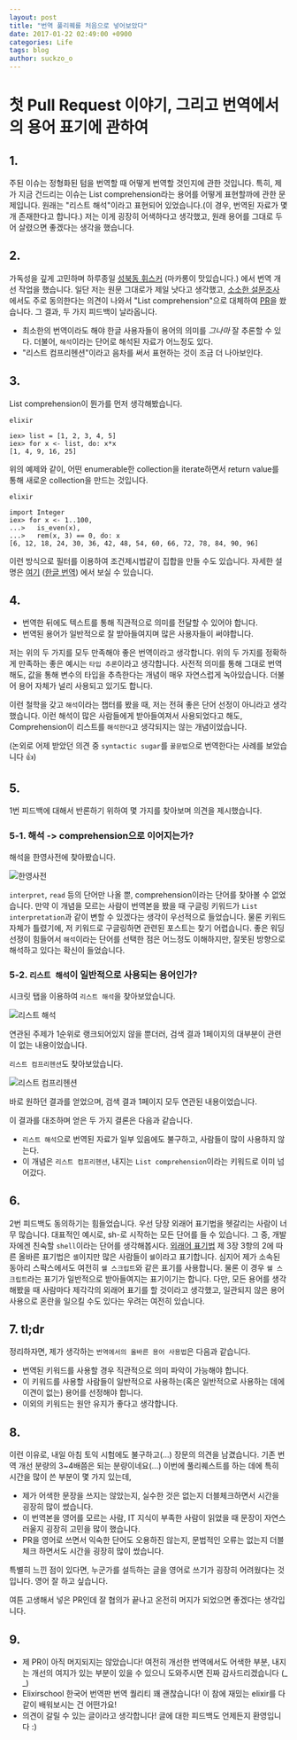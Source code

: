 ```yaml
---
layout: post
title: "번역 풀리퀘를 처음으로 넣어보았다"
date: 2017-01-22 02:49:00 +0900
categories: Life
tags: blog
author: suckzo_o
---
```


# 첫 Pull Request 이야기, 그리고 번역에서의 용어 표기에 관하여

## 1.

주된 이슈는 정형화된 텀을 번역할 때 어떻게 번역할 것인지에 관한 것입니다. 특히, 제가 지금 건드리는 이슈는 List comprehension라는 용어를 어떻게 표현할까에 관한 문제입니다. 원래는 "리스트 해석"이라고 표현되어 있었습니다.(이 경우, 번역된 자료가 몇 개 존재한다고 합니다.) 저는 이게 굉장히 어색하다고 생각했고, 원래 용어를 그대로 두어 살렸으면 좋겠다는 생각을 했습니다.

## 2.

가독성을 깊게 고민하며 하루종일 [성북동 휘스커](https://twitter.com/cafe_whisker) (마카롱이 맛있습니다.) 에서 번역 개선 작업을 했습니다.
일단 저는 원문 그대로가 제일 낫다고 생각했고, [소소한 설문조사](https://twitter.com/suckzo_o/status/822365846357954564) 에서도 주로 동의한다는 의견이 나와서
"List comprehension"으로 대체하여 [PR](https://github.com/doomspork/elixir-school/pull/935)을 쐈습니다. 그 결과, 두 가지 피드백이 날라옵니다.

- 최소한의 번역이라도 해야 한글 사용자들이 용어의 의미를 _그나마_ 잘 추론할 수 있다. 더불어, `해석`이라는 단어로 해석된 자료가 어느정도 있다.
- "리스트 컴프리헨션"이라고 음차를 써서 표현하는 것이 조금 더 나아보인다.

## 3.

List comprehension이 뭔가를 먼저 생각해봤습니다.

```
elixir

iex> list = [1, 2, 3, 4, 5]
iex> for x <- list, do: x*x
[1, 4, 9, 16, 25]
```

위의 예제와 같이, 어떤 enumerable한 collection을 iterate하면서 return value를 통해 새로운 collection을 만드는 것입니다.

```
elixir

import Integer
iex> for x <- 1..100,
...>   is_even(x),
...>   rem(x, 3) == 0, do: x
[6, 12, 18, 24, 30, 36, 42, 48, 54, 60, 66, 72, 78, 84, 90, 96]
```

이런 방식으로 필터를 이용하여 조건제시법같이 집합을 만들 수도 있습니다. 자세한 설명은 [여기](https://elixirschool.com/lessons/basics/comprehensions/) ([한글 번역](https://elixirschool.com/ko/lessons/basics/comprehensions/)) 에서 보실 수 있습니다.

## 4.

- 번역한 뒤에도 텍스트를 통해 직관적으로 의미를 전달할 수 있어야 합니다.
- 번역된 용어가 일반적으로 잘 받아들여지며 많은 사용자들이 써야합니다.

저는 위의 두 가지를 모두 만족해야 좋은 번역이라고 생각합니다. 위의 두 가지를 정확하게 만족하는 좋은 예시는 `타입 추론`이라고 생각합니다.
사전적 의미를 통해 그대로 번역해도, 값을 통해 변수의 타입을 추측한다는 개념이 매우 자연스럽게 녹아있습니다. 더불어 용어 자체가 널리 사용되고 있기도 합니다.

이런 철학을 갖고 `해석`이라는 챕터를 봤을 때, 저는 전혀 좋은 단어 선정이 아니라고 생각했습니다.
이런 해석이 많은 사람들에게 받아들여져서 사용되었다고 해도,
Comprehension이 리스트를 `해석한다`고 생각되지는 않는 개념이었습니다.

(논외로 어제 받았던 의견 중 `syntactic sugar`를 `꿀문법`으로 번역한다는 사례를 보았습니다 :+1:)

## 5.

1번 피드백에 대해서 반론하기 위하여 몇 가지를 찾아보며 의견을 제시했습니다.

### 5-1. 해석 -> comprehension으로 이어지는가?

해석을 한영사전에 찾아봤습니다.

![한영사전](/assets/images/170122/KE_dict_query.png)

`interpret`, `read` 등의 단어만 나올 뿐, comprehension이라는 단어를 찾아볼 수 없었습니다.
만약 이 개념을 모르는 사람이 번역본을 봤을 때 구글링 키워드가 `List interpretation`과 같이 변할 수 있겠다는 생각이 우선적으로 들었습니다.
물론 키워드 자체가 틀렸기에, 저 키워드로 구글링하면 관련된 포스트는 찾기 어렵습니다.
좋은 워딩 선정이 힘들어서 `해석`이라는 단어를 선택한 점은 어느정도 이해하지만, 잘못된 방향으로 해석하고 있다는 확신이 들었습니다.

### 5-2. `리스트 해석`이 일반적으로 사용되는 용어인가?

시크릿 탭을 이용하여 `리스트 해석`을 찾아보았습니다.

![리스트 해석](/assets/images/170122/list_haeseok.png)

연관된 주제가 1순위로 랭크되어있지 않을 뿐더러, 검색 결과 1페이지의 대부분이 관련이 없는 내용이었습니다.

`리스트 컴프리헨션`도 찾아보았습니다.

![리스트 컴프리헨션](/assets/images/170122/list_comprehension.png)

바로 원하던 결과를 얻었으며, 검색 결과 1페이지 모두 연관된 내용이었습니다.

이 결과를 대조하며 얻은 두 가지 결론은 다음과 같습니다.

- `리스트 해석`으로 번역된 자료가 일부 있음에도 불구하고, 사람들이 많이 사용하지 않는다.
- 이 개념은 `리스트 컴프리헨션`, 내지는 `List comprehension`이라는 키워드로 이미 넘어갔다.

## 6.

2번 피드백도 동의하기는 힘들었습니다. 우선 당장 외래어 표기법을 헷갈리는 사람이 너무 많습니다.
대표적인 예시로, sh-로 시작하는 모든 단어를 들 수 있습니다. 그 중, 개발자에겐 친숙할 `shell`이라는 단어를 생각해봅시다.
[외래어 표기법](https://www.korean.go.kr/front/page/pageView.do?page_id=P000104&mn_id=97) 제 3장 3항의 2에 따른 올바른 표기법은 `셸`이지만
많은 사람들이 `쉘`이라고 표기합니다.
심지어 제가 소속된 동아리 스팍스에서도 여전히 `쉘 스크립트`와 같은 표기를 사용합니다.
물론 이 경우 `쉘 스크립트`라는 표기가 일반적으로 받아들여지는 표기이기는 합니다.
다만, 모든 용어를 생각해봤을 때 사람마다 제각각의 외래어 표기를 할 것이라고 생각했고,
일관되지 않은 용어 사용으로 혼란을 일으킬 수도 있다는 우려는 여전히 있습니다.

## 7. tl;dr

정리하자면, 제가 생각하는 `번역에서의 올바른 용어 사용법`은 다음과 같습니다.

- 번역된 키워드를 사용할 경우 직관적으로 의미 파악이 가능해야 합니다.
- 이 키워드를 사용할 사람들이 일반적으로 사용하는(혹은 일반적으로 사용하는 데에 이견이 없는) 용어를 선정해야 합니다.
- 이외의 키워드는 원안 유지가 좋다고 생각합니다.

## 8.

이런 이유로, 내일 아침 토익 시험에도 불구하고(...) 장문의 의견을 남겼습니다. 기존 번역 개선 분량의 3~4배쯤은 되는 분량이네요(...)
이번에 풀리퀘스트를 하는 데에 특히 시간을 많이 쓴 부분이 몇 가지 있는데,

- 제가 어색한 문장을 쓰지는 않았는지, 실수한 것은 없는지 더블체크하면서 시간을 굉장히 많이 썼습니다.
- 이 번역본을 영어를 모르는 사람, IT 지식이 부족한 사람이 읽었을 때 문장이 자연스러울지 굉장히 고민을 많이 했습니다.
- PR을 영어로 쓰면서 익숙한 단어도 오용하진 않는지, 문법적인 오류는 없는지 더블체크 하면서도 시간을 굉장히 많이 썼습니다.

특별히 느낀 점이 있다면, 누군가를 설득하는 글을 영어로 쓰기가 굉장히 어려웠다는 것입니다. 영어 잘 하고 싶습니다.

여튼 고생해서 넣은 PR인데 잘 협의가 끝나고 온전히 머지가 되었으면 좋겠다는 생각입니다.

## 9.

- 제 PR이 아직 머지되지는 않았습니다! 여전히 개선한 번역에서도 어색한 부분, 내지는 개선의 여지가 있는 부분이 있을 수 있으니 도와주시면 진짜 감사드리겠습니다 (\_ \_)
- Elixirschool 한국어 번역판 번역 퀄리티 꽤 괜찮습니다! 이 참에 재밌는 elixir를 다같이 배워보시는 건 어떤가요!
- 의견이 갈릴 수 있는 글이라고 생각합니다! 글에 대한 피드백도 언제든지 환영입니다 :)
